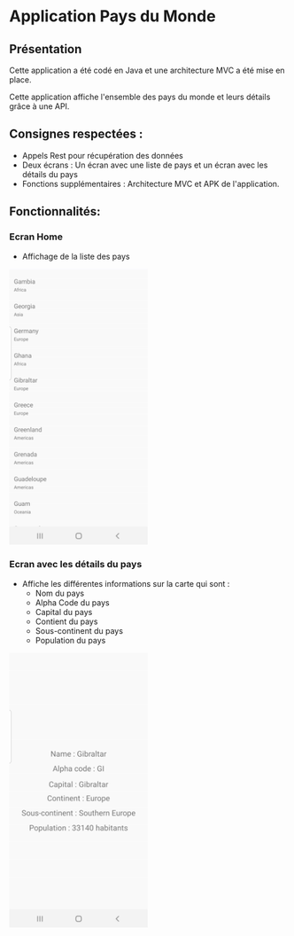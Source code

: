 # Application Pays du Monde

## Présentation

Cette application a été codé en Java et une architecture MVC a été mise en place.

Cette application affiche l'ensemble des pays du monde et leurs détails grâce à une API. 

## Consignes respectées : 

- Appels Rest pour récupération des données
- Deux écrans : Un écran avec une liste de pays et un écran avec les détails du pays
- Fonctions supplémentaires : Architecture MVC et APK de l'application.

## Fonctionnalités: 

### Ecran Home 

- Affichage de la liste des pays 

<img src="LesPays.jpg" alt="liste" width="250" class="centered">

### Ecran avec les détails du pays

- Affiche les différentes informations sur la carte qui sont :
  - Nom du pays
  - Alpha Code du pays
  - Capital du pays
  - Contient du pays
  - Sous-continent du pays
  - Population du pays

<img src="Pays.jpg" alt="détail" width="250" class="centered">
